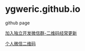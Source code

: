 # ygweric.github.io
github page



[加入独立开发微信群-二维码经常更新](https://raw.githubusercontent.com/ygweric/ygweric.github.io/main/assets/jinjing/indenpendent_dev_group_2_qr.png)

[个人微信二维码](https://raw.githubusercontent.com/ygweric/ygweric.github.io/main/assets/jinjing/wx_me_qr.png)